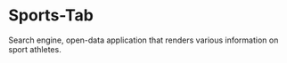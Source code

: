 # Sports-Tab
Search engine, open-data application that renders various information on sport athletes.
